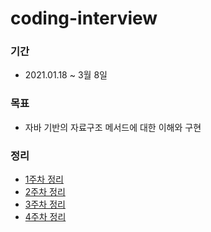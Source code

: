 # coding-interview
### 기간
- 2021.01.18 ~ 3월 8일

### 목표
- 자바 기반의 자료구조 메서드에 대한 이해와 구현 

### 정리
- [1주차 정리](https://github.com/Wave1994-Hoon/coding-interview/blob/master/src/week1/week1.md)
- [2주차 정리](https://github.com/Wave1994-Hoon/coding-interview/blob/master/src/week2/week2.md)
- [3주차 정리](https://github.com/Wave1994-Hoon/coding-interview/blob/master/src/week3/week3.md)
- [4주차 정리](https://github.com/Wave1994-Hoon/coding-interview/blob/master/src/week4/week4.md)
